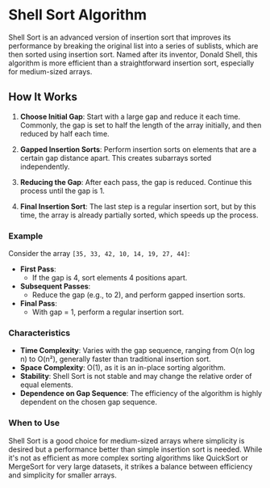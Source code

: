 # Shell Sort Algorithm

Shell Sort is an advanced version of insertion sort that improves its performance by breaking the original list into a series of sublists, which are then sorted using insertion sort. Named after its inventor, Donald Shell, this algorithm is more efficient than a straightforward insertion sort, especially for medium-sized arrays.

## How It Works

1. **Choose Initial Gap**: Start with a large gap and reduce it each time. Commonly, the gap is set to half the length of the array initially, and then reduced by half each time.

2. **Gapped Insertion Sorts**: Perform insertion sorts on elements that are a certain gap distance apart. This creates subarrays sorted independently.

3. **Reducing the Gap**: After each pass, the gap is reduced. Continue this process until the gap is 1.

4. **Final Insertion Sort**: The last step is a regular insertion sort, but by this time, the array is already partially sorted, which speeds up the process.

### Example

Consider the array `[35, 33, 42, 10, 14, 19, 27, 44]`:

- **First Pass**:
  - If the gap is 4, sort elements 4 positions apart.
- **Subsequent Passes**:
  - Reduce the gap (e.g., to 2), and perform gapped insertion sorts.
- **Final Pass**:
  - With gap = 1, perform a regular insertion sort.

### Characteristics

- **Time Complexity**: Varies with the gap sequence, ranging from O(n log n) to O(n²), generally faster than traditional insertion sort.
- **Space Complexity**: O(1), as it is an in-place sorting algorithm.
- **Stability**: Shell Sort is not stable and may change the relative order of equal elements.
- **Dependence on Gap Sequence**: The efficiency of the algorithm is highly dependent on the chosen gap sequence.

### When to Use

Shell Sort is a good choice for medium-sized arrays where simplicity is desired but a performance better than simple insertion sort is needed. While it's not as efficient as more complex sorting algorithms like QuickSort or MergeSort for very large datasets, it strikes a balance between efficiency and simplicity for smaller arrays.

